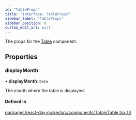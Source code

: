 ```yaml
---
id: "TableProps"
title: "Interface: TableProps"
sidebar_label: "TableProps"
sidebar_position: 0
custom_edit_url: null
---
```


The props for the [Table](../functions/Table) component.

## Properties

### displayMonth

• **displayMonth**: `Date`

The month where the table is displayed.

#### Defined in

[packages/react-day-picker/src/components/Table/Table.tsx:13](https://github.com/gpbl/react-day-picker/blob/b5db746c/packages/react-day-picker/src/components/Table/Table.tsx#L13)
